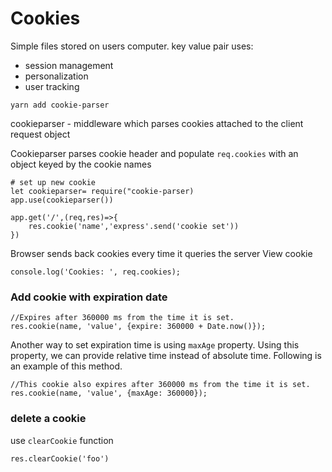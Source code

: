 # Cookies

Simple files stored on users computer.
key value pair
uses:

-  session management
-  personalization
-  user tracking

```
yarn add cookie-parser
```

cookieparser -
middleware which parses cookies attached to the client request object

Cookieparser parses cookie header and populate `req.cookies` with an object keyed by the cookie names

```
# set up new cookie
let cookieparser= require("cookie-parser)
app.use(cookieparser())

app.get('/',(req,res)=>{
    res.cookie('name','express'.send('cookie set'))
})

```

Browser sends back cookies every time it queries the server
View cookie

```
console.log('Cookies: ', req.cookies);
```

### Add cookie with expiration date

```
//Expires after 360000 ms from the time it is set.
res.cookie(name, 'value', {expire: 360000 + Date.now()});
```


Another way to set expiration time is using `maxAge` property. Using this property, we can provide relative time instead of absolute time. Following is an example of this method.
```
//This cookie also expires after 360000 ms from the time it is set.
res.cookie(name, 'value', {maxAge: 360000});
```
### delete a cookie
use `clearCookie` function 
```
res.clearCookie('foo')
```
